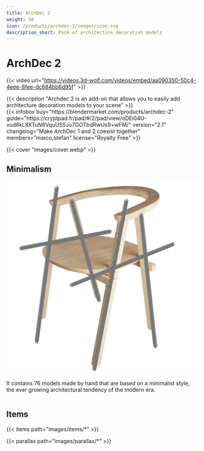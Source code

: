 ```yaml
---
title: ArchDec 2
weight: 50
icon: /products/archdec-2/images/icon.svg
description_short: Pack of architecture decoration models
---
```


# ArchDec 2

{{< video url="https://videos.3d-wolf.com/videos/embed/aa090350-50c4-4eee-8fee-dc884bb6d95f" >}}

<div class="space"></div>

<div class="halfpage">
    <div class="column">
	{{< description "Archdec 2 is an add-on that allows you to easily add architecture decoration models to your scene" >}}
    </div>
    <div class="column">
	{{< infobox
	    buy="https://blendermarket.com/products/archdec-2"
	    guide="https://cryptpad.fr/pad/#/2/pad/view/oDEi04U-vud8kL8XTuN8VquUS5Ju7GOTbdRwUs9+wFM/"
	    version="2.1"
	    changelog="Make ArchDec 1 and 2 coexist together"
	    members="marco,stefan"
	    license="Royalty Free"
	>}}
    </div>
</div>

<div class="space"></div>

{{< cover "images/cover.webp" >}}

## Minimalism
<div class="halfpage">
	<div class="column panel">
		<img src="images/sketch.webp">
	</div>
	<div class="column desc">
		<p>It contains 76 models made by hand that are based on a minimalist style, the ever growing architectural tendency of the modern era.</p>
	</div>
</div>

<div class="space"></div>

## Items
{{< items path="images/items/*" >}}

{{< parallax path="images/parallax/*" >}}
